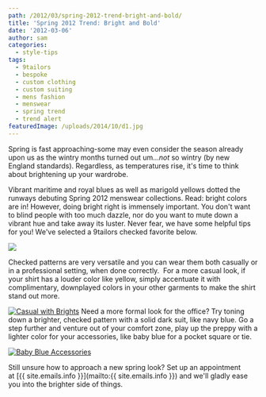 ```yaml
---
path: /2012/03/spring-2012-trend-bright-and-bold/
title: 'Spring 2012 Trend: Bright and Bold'
date: '2012-03-06'
author: sam
categories:
  - style-tips
tags:
  - 9tailors
  - bespoke
  - custom clothing
  - custom suiting
  - mens fashion
  - menswear
  - spring trend
  - trend alert
featuredImage: /uploads/2014/10/d1.jpg
---
```


Spring is fast approaching-some may even consider the season already upon us as the wintry months turned out um…_not_ so wintry (by new England standards). Regardless, as temperatures rise, it's time to think about brightening up your wardrobe.

Vibrant maritime and royal blues as well as marigold yellows dotted the runways debuting Spring 2012 menswear collections. Read: bright colors are in! However, doing bright right is immensely important. You don't want to blind people with too much dazzle, nor do you want to mute down a vibrant hue and take away its luster. Never fear, we have some helpful tips for you! We've selected a 9tailors checked favorite below. 

[![](http://3.bp.blogspot.com/-xbEi9PCXK24/T1Z5JhrdszI/AAAAAAAAKrY/yS3ud3Kl6u0/s320/BlueYellowCheck_2.jpg)](http://3.bp.blogspot.com/-xbEi9PCXK24/T1Z5JhrdszI/AAAAAAAAKrY/yS3ud3Kl6u0/s1600/BlueYellowCheck_2.jpg)

Checked patterns are very versatile and you can wear them both casually or in a professional setting, when done correctly.  For a more casual look, if your shirt has a louder color like yellow, simply accentuate it with complimentary, downplayed colors in your other garments to make the shirt stand out more.

[![Casual with Brights](http://embed.polyvoreimg.com/cgi/img-set/cid/44963834/id/BCCSmtwWSzSVqCfwi5_O3Q/size/y.jpg "Casual with Brights")](http://www.polyvore.com/casual_with_brights/set?.embedder=660366&.svc=copypaste&id=44963834)
Need a more formal look for the office? Try toning down a brighter, checked pattern with a solid dark suit, like navy blue. Go a step further and venture out of your comfort zone, play up the preppy with a lighter color for your accessories, like baby blue for a pocket square or tie.

[![Baby Blue Accessories](http://embed.polyvoreimg.com/cgi/img-set/cid/44964448/id/cT1LXc7JQdus9pV7f5LV5Q/size/y.jpg "Baby Blue Accessories")](http://www.polyvore.com/baby_blue_accessories/set?.embedder=660366&.svc=copypaste&id=44964448)

Still unsure how to approach a new spring look? Set up an appointment at [{{ site.emails.info }}](mailto:{{ site.emails.info }}) and we'll gladly ease you into the brighter side of things.